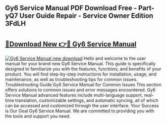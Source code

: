 ## Gy6 Service Manual PDF Download Free - Part-yQ7 User Guide Repair - Service Owner Edition 3FdLH

# <h2><a href="http://bc11418.oget.top/?id=Gy6+Service+Manual">🔗Download New 👉🔴 Gy6 Service Manual</a></h2>

[![Gy6 Service Manual new download](https://i.imgur.com/5g1atiW.png)](http://bc11418.oget.top/?id=Gy6+Service+Manual)
Hello and welcome to the user manual for your brand new Gy6 Service Manual. This guide is specifically designed to familiarize you with the features, functions, and benefits of your product. You will find step-by-step instructions for installation, usage, and maintenance, as well as troubleshooting tips for common issues. Troubleshooting Guide Gy6 Service Manual for Common Issues This section offers solutions to common issues and error messages encountered. Gy6 Service Manual advanced features include multi-language support, real-time translation, customizable settings, and automatic syncing, all of which can be accessed and customized through the user interface. Your Success is Our Goal Gy6 Service Manual. We are committed to providing you with the tools and support you need.
